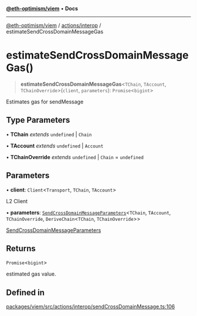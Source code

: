 [**@eth-optimism/viem**](../../../README.md) • **Docs**

***

[@eth-optimism/viem](../../../README.md) / [actions/interop](../README.md) / estimateSendCrossDomainMessageGas

# estimateSendCrossDomainMessageGas()

> **estimateSendCrossDomainMessageGas**\<`TChain`, `TAccount`, `TChainOverride`\>(`client`, `parameters`): `Promise`\<`bigint`\>

Estimates gas for sendMessage

## Type Parameters

• **TChain** *extends* `undefined` \| `Chain`

• **TAccount** *extends* `undefined` \| `Account`

• **TChainOverride** *extends* `undefined` \| `Chain` = `undefined`

## Parameters

• **client**: `Client`\<`Transport`, `TChain`, `TAccount`\>

L2 Client

• **parameters**: [`SendCrossDomainMessageParameters`](../type-aliases/SendCrossDomainMessageParameters.md)\<`TChain`, `TAccount`, `TChainOverride`, `DeriveChain`\<`TChain`, `TChainOverride`\>\>

[SendCrossDomainMessageParameters](../type-aliases/SendCrossDomainMessageParameters.md)

## Returns

`Promise`\<`bigint`\>

estimated gas value.

## Defined in

[packages/viem/src/actions/interop/sendCrossDomainMessage.ts:106](https://github.com/ethereum-optimism/ecosystem/blob/e811aa63ad2d81436ee2008e44d114c24dafedef/packages/viem/src/actions/interop/sendCrossDomainMessage.ts#L106)
